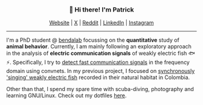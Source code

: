 
<h3 align="center">👋 Hi there! I'm Patrick</h3>
<p align="center">
  <a href="https://weygoldt.github.io">Website</a> |    
  <a href="https://x.com/weygoldtp">X</a> | 
  <a href="https://reddit.com/user/weygoldt">Reddit</a> | 
  <a href="https://www.linkedin.com/in/weygoldt/">LinkedIn</a> |   
  <a href="https://www.instagram.com/weygoldtphoto/">Instagram</a>
</p>

---
I'm a PhD student @ [bendalab](https://github.com/bendalab) focussing on the **quantitative** study of **animal behavior**. Currently, I am mainly following an exploratory approach in the analysis of **electric communication signals** of weakly electric fish 🐟⚡️. Specifically, I try to [detect fast communication signals](https://github.com/weygoldt/chirpdetector-cnn) in the frequency domain using convnets. In my previous project, I focused on [synchronously 'singing' weakly electric fish](https://github.com/weygoldt/synchronous-modulations) recorded in their natural habitat in Colombia.

Other than that, I spend my spare time with scuba-diving, photography and learning GNU/Linux. Check out my dotfiles [here](https://github.com/weygoldt/dots).
